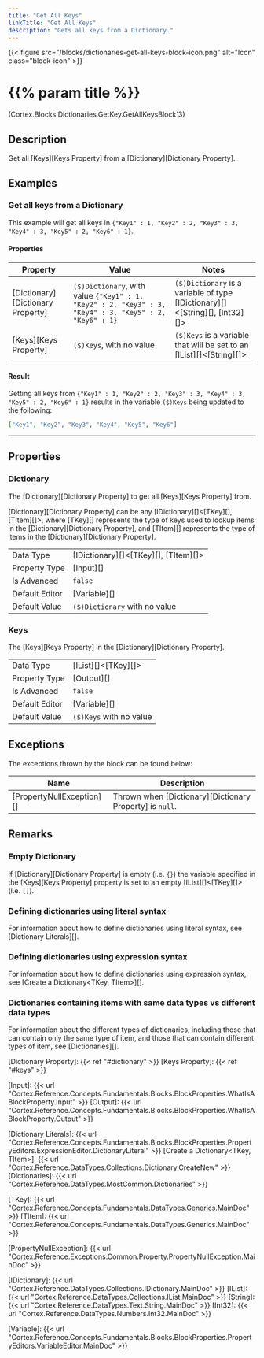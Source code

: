 ```yaml
---
title: "Get All Keys"
linkTitle: "Get All Keys"
description: "Gets all keys from a Dictionary."
---
```


{{< figure src="/blocks/dictionaries-get-all-keys-block-icon.png" alt="Icon" class="block-icon" >}}

# {{% param title %}}

<p class="namespace">(Cortex.Blocks.Dictionaries.GetKey.GetAllKeysBlock`3)</p>

## Description

Get all [Keys][Keys Property] from a [Dictionary][Dictionary Property].

## Examples

### Get all keys from a Dictionary

This example will get all keys in `{"Key1" : 1, "Key2" : 2, "Key3" : 3, "Key4" : 3, "Key5" : 2, "Key6" : 1}`.

#### Properties

| Property           | Value                     | Notes                                    |
|--------------------|---------------------------|------------------------------------------|
| [Dictionary][Dictionary Property] | `($)Dictionary`, with value `{"Key1" : 1, "Key2" : 2, "Key3" : 3, "Key4" : 3, "Key5" : 2, "Key6" : 1}` | `($)Dictionary` is a variable of type [IDictionary][]&lt;[String][], [Int32][]&gt; |
| [Keys][Keys Property] | `($)Keys`, with no value | `($)Keys` is a variable that will be set to an [IList][]&lt;[String][]&gt; |

#### Result

Getting all keys from `{"Key1" : 1, "Key2" : 2, "Key3" : 3, "Key4" : 3, "Key5" : 2, "Key6" : 1}` results in the variable `($)Keys` being updated to the following:

```json
["Key1", "Key2", "Key3", "Key4", "Key5", "Key6"]
```

***

## Properties

### Dictionary

The [Dictionary][Dictionary Property] to get all [Keys][Keys Property] from.

[Dictionary][Dictionary Property] can be any [IDictionary][]&lt;[TKey][], [TItem][]&gt;, where [TKey][] represents the type of keys used to lookup items in the [Dictionary][Dictionary Property], and [TItem][] represents the type of items in the [Dictionary][Dictionary Property].
  
| | |
|--------------------|---------------------------|
| Data Type | [IDictionary][]&lt;[TKey][], [TItem][]&gt; |
| Property Type | [Input][] |
| Is Advanced | `false` |
| Default Editor | [Variable][] |
| Default Value | `($)Dictionary` with no value |

### Keys

The [Keys][Keys Property] in the [Dictionary][Dictionary Property].

| | |
|--------------------|---------------------------|
| Data Type | [IList][]&lt;[TKey][]&gt; |
| Property Type | [Output][] |
| Is Advanced | `false` |
| Default Editor | [Variable][] |
| Default Value | `($)Keys` with no value |

## Exceptions

The exceptions thrown by the block can be found below:

| Name     | Description |
|----------|----------|
| [PropertyNullException][] | Thrown when [Dictionary][Dictionary Property] is `null`. |

## Remarks

### Empty Dictionary

If [Dictionary][Dictionary Property] is empty (i.e. `{}`) the variable specified in the [Keys][Keys Property] property is set to an empty [IList][]&lt;[TKey][]&gt; (i.e. `[]`).

### Defining dictionaries using literal syntax

For information about how to define dictionaries using literal syntax, see [Dictionary Literals][].

### Defining dictionaries using expression syntax

For information about how to define dictionaries using expression syntax, see [Create a Dictionary&lt;TKey, TItem&gt;][].

### Dictionaries containing items with same data types vs different data types

For information about the different types of dictionaries, including those that can contain only the same type of item, and those that can contain different types of item, see [Dictionaries][].

[Dictionary Property]: {{< ref "#dictionary" >}}
[Keys Property]: {{< ref "#keys" >}}

[Input]: {{< url "Cortex.Reference.Concepts.Fundamentals.Blocks.BlockProperties.WhatIsABlockProperty.Input" >}}
[Output]: {{< url "Cortex.Reference.Concepts.Fundamentals.Blocks.BlockProperties.WhatIsABlockProperty.Output" >}}

[Dictionary Literals]: {{< url "Cortex.Reference.Concepts.Fundamentals.Blocks.BlockProperties.PropertyEditors.ExpressionEditor.DictionaryLiteral" >}}
[Create a Dictionary&lt;TKey, TItem&gt;]: {{< url "Cortex.Reference.DataTypes.Collections.Dictionary.CreateNew" >}}
[Dictionaries]: {{< url "Cortex.Reference.DataTypes.MostCommon.Dictionaries" >}}

[TKey]: {{< url "Cortex.Reference.Concepts.Fundamentals.DataTypes.Generics.MainDoc" >}}
[TItem]: {{< url "Cortex.Reference.Concepts.Fundamentals.DataTypes.Generics.MainDoc" >}}

[PropertyNullException]: {{< url "Cortex.Reference.Exceptions.Common.Property.PropertyNullException.MainDoc" >}}

[IDictionary]: {{< url "Cortex.Reference.DataTypes.Collections.IDictionary.MainDoc" >}}
[IList]: {{< url "Cortex.Reference.DataTypes.Collections.IList.MainDoc" >}}
[String]: {{< url "Cortex.Reference.DataTypes.Text.String.MainDoc" >}}
[Int32]: {{< url "Cortex.Reference.DataTypes.Numbers.Int32.MainDoc" >}}

[Variable]: {{< url "Cortex.Reference.Concepts.Fundamentals.Blocks.BlockProperties.PropertyEditors.VariableEditor.MainDoc" >}}
